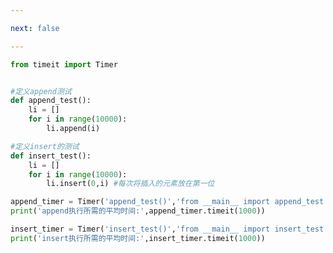 ```yaml
---

next: false

---
```




<BlogInfo id="1380" title="2.测试列表中append和insert的执行速度" author="白日梦想猿" pv=0 read_times=0 pre_cost_time="0分23秒" category="数据结构" tag_list="['数据结构']" create_time="2020.05.23 15:06:55" update_time="2020.05.23 15:13:06" />

```python
from timeit import Timer


#定义append测试
def append_test():
    li = []
    for i in range(10000):
        li.append(i)

#定义insert的测试
def insert_test():
    li = []
    for i in range(10000):
        li.insert(0,i) #每次将插入的元素放在第一位

append_timer = Timer('append_test()','from __main__ import append_test')
print('append执行所需的平均时间:',append_timer.timeit(1000))

insert_timer = Timer('insert_test()','from __main__ import insert_test')
print('insert执行所需的平均时间:',insert_timer.timeit(1000))
```



<ActionBox />
